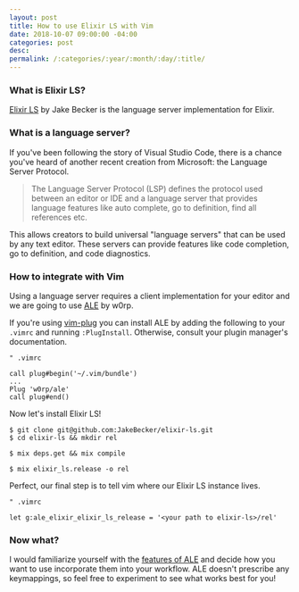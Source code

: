 ```yaml
---
layout: post
title: How to use Elixir LS with Vim
date: 2018-10-07 09:00:00 -04:00
categories: post
desc: 
permalink: /:categories/:year/:month/:day/:title/
---
```


### What is Elixir LS?

[Elixir LS]() by Jake Becker is the language server implementation for Elixir.

### What is a language server?

If you've been following the story of Visual Studio Code, there is a chance you've heard of another recent creation from Microsoft: the Language Server Protocol. 

>The Language Server Protocol (LSP) defines the protocol used between an editor or IDE and a language server that provides language features like auto complete, go to definition, find all references etc.

This allows creators to build universal "language servers" that can be used by any text editor. These servers can provide features like code completion, go to definition, and code diagnostics.

### How to integrate with Vim

Using a language server requires a client implementation for your editor and we are going to use [ALE]() by w0rp.

If you're using [vim-plug]() you can install ALE by adding the following to your `.vimrc` and running `:PlugInstall`. Otherwise, consult your plugin manager's documentation.

```vim
" .vimrc

call plug#begin('~/.vim/bundle')
...
Plug 'w0rp/ale'
call plug#end()
```
Now let's install Elixir LS!

```shell
$ git clone git@github.com:JakeBecker/elixir-ls.git
$ cd elixir-ls && mkdir rel

$ mix deps.get && mix compile

$ mix elixir_ls.release -o rel
```

Perfect, our final step is to tell vim where our Elixir LS instance lives.

```vim
" .vimrc

let g:ale_elixir_elixir_ls_release = '<your path to elixir-ls>/rel'
```

### Now what?

I would familiarize yourself with the [features of ALE]() and decide how you want to use incorporate them into your workflow. ALE doesn't prescribe any keymappings, so feel free to experiment to see what works best for you!
